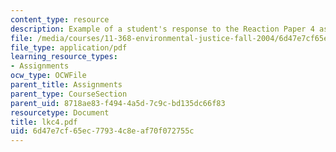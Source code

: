 ```yaml
---
content_type: resource
description: Example of a student's response to the Reaction Paper 4 assignment.
file: /media/courses/11-368-environmental-justice-fall-2004/6d47e7cf65ec77934c8eaf70f072755c_lkc4.pdf
file_type: application/pdf
learning_resource_types:
- Assignments
ocw_type: OCWFile
parent_title: Assignments
parent_type: CourseSection
parent_uid: 8718ae83-f494-4a5d-7c9c-bd135dc66f83
resourcetype: Document
title: lkc4.pdf
uid: 6d47e7cf-65ec-7793-4c8e-af70f072755c
---
```


